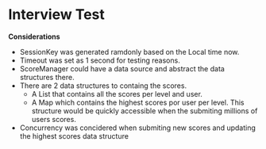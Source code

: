 # Interview Test

**Considerations**

- SessionKey was generated ramdonly based on the Local time now.
- Timeout was set as 1 second for testing reasons.
- ScoreManager could have a data source and abstract the data structures there.
- There are 2 data structures to containg the scores.
    - A List that contains all the scores per level and user.
    - A Map which contains the highest scores por user per level. This structure would be quickly accessible when the submiting millions of users scores.
- Concurrency was concidered when submiting new scores and updating the highest scores data structure